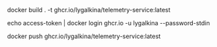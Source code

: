 docker build . -t ghcr.io/lygalkina/telemetry-service:latest

echo access-token | docker login ghcr.io -u lygalkina --password-stdin

docker push ghcr.io/lygalkina/telemetry-service:latest